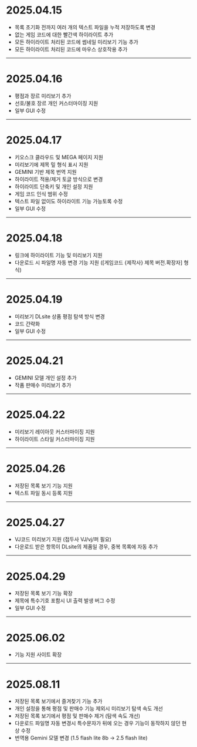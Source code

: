 # 2025.04.15

- 목록 초기화 전까지 여러 개의 텍스트 파일을 누적 저장하도록 변경
- 없는 게임 코드에 대한 빨간색 하이라이트 추가
- 모든 하이라이트 처리된 코드에 썸네일 미리보기 기능 추가
- 모든 하이라이트 처리된 코드에 마우스 상호작용 추가
***
# 2025.04.16

- 평점과 장르 미리보기 추가
- 선호/불호 장르 개인 커스터마이징 지원
- 일부 GUI 수정
***
# 2025.04.17

- 키오스크 클라우드 및 MEGA 페이지 지원
- 미리보기에 제목 밒 형식 표시 지원
- GEMINI 기반 제목 번역 지원
- 하이라이트 적용/제거 토글 방식으로 변경
- 하이라이트 단축키 및 개인 설정 지원
- 게임 코드 인식 범위 수정
- 텍스트 파일 없이도 하이라이트 기능 가능토록 수정
- 일부 GUI 수정
***
# 2025.04.18

- 링크에 하이라이트 기능 및 미리보기 지원
- 다운로드 시 파일명 자동 변경 기능 지원
  ([게임코드 {제작사} 제목 버전.확장자] 형식)
***
# 2025.04.19

- 미리보기 DLsite 상품 평점 탐색 방식 변경
- 코드 간략화
- 일부 GUI 수정
***
# 2025.04.21

- GEMINI 모델 개인 설정 추가
- 작품 판매수 미리보기 추가
***
# 2025.04.22

- 미리보기 레이아웃 커스터마이징 지원
- 하이라이트 스타일 커스터마이징 지원
***
# 2025.04.26

- 저장된 목록 보기 기능 지원
- 텍스트 파일 동시 등록 지원
***
# 2025.04.27

- VJ코드 미리보기 지원 (접두사 VJ/vj/퍼 필요)
- 다운로드 받은 항목이 DLsite의 제품일 경우, 중복 목록에 자동 추가
***
# 2025.04.29

- 저장된 목록 보기 기능 확장
- 제목에 특수기호 포함시 UI 출력 발생 버그 수정
- 일부 GUI 수정
***
# 2025.06.02

- 기능 지원 사이트 확장
***

# 2025.08.11

- 저장된 목록 보기에서 즐겨찾기 기능 추가
- 개인 설정을 통해 평점 및 판매수 기능 제외시 미리보기 탐색 속도 개선
- 저장된 목록 보기에서 평점 및 판매수 제거 (탐색 속도 개선)
- 다운로드 파일명 자동 변경시 특수문자가 뒤에 오는 경우 기능이 동작하지 않던 현상 수정
- 번역용 Gemini 모델 변경 (1.5 flash lite 8b -> 2.5 flash lite)
